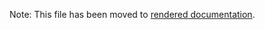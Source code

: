 Note: This file has been moved to
[rendered documentation](../saw-dist/src/main/asciidoc/saw-design/index.adoc).
